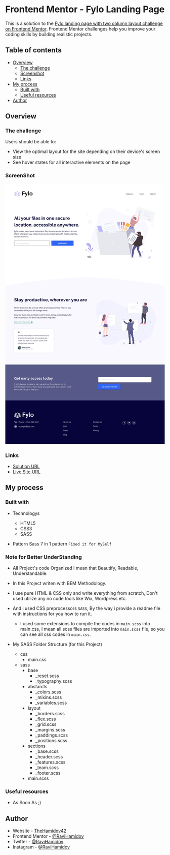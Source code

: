# Frontend Mentor - Fylo Landing Page

This is a solution to the [Fylo landing page with two column layout challenge on Frontend Mentor](https://www.frontendmentor.io/challenges/fylo-landing-page-with-two-column-layout-5ca5ef041e82137ec91a50f5). Frontend Mentor challenges help you improve your coding skills by building realistic projects. 

## Table of contents

- [Overview](#overview)
  - [The challenge](#the-challenge)
  - [Screenshot](#screenshot)
  - [Links](#links)
- [My process](#my-process)
  - [Built with](#built-with)
  - [Useful resources](#useful-resources)
- [Author](#author)

## Overview

### The challenge

Users should be able to:

- View the optimal layout for the site depending on their device's screen size
- See hover states for all interactive elements on the page

### ScreenShot

![](./design/desktop-design.png)

### Links

- [Solution URL](https://github.com/RaviHamidov/FyloLandingPage)
- [Live Site URL](https://ravihamidov.github.io/FyloLandingPage/)

## My process

### Built with

- Technologys
  - HTML5
  - CSS3
  - SASS

- Pattern Sass 7 in 1 pattern `Fixed it for MySelf`


### Note for Better UnderStanding

- All Project's code Organized I mean that Beautify, Readable, Understandable. 

- In this Project writen with BEM Methodology.

- I use pure HTML & CSS only and write everything from scratch, 
  Don't used utilize any no code tools like Wix, Wordpress etc.

- And i used CSS preprocessors `SASS`, By the way i provide a readme file with instructions for you how to run it.
  - I used some extensions to compile the codes in `main.scss` into main.css, I mean all scss files are imported into `main.scss` file, so you can see all css codes in `main.css`.


- My SASS Folder Structure (for this Project)
  - css
    - main.css
  - sass 
    - base
      - _reset.scss
      - _typography.scss
    - abstarcts
      - _colors.scss
      - _mixins.scss
      - _variables.scss
    - layout
      - _borders.scss
      - _flex.scss
      - _grid.scss
      - _margins.scss
      - _paddings.scss
      - _positions.scss
    - sections
      - _base.scss
      - _header.scss
      - _features.scss
      - _team.scss
      - _footer.scss
    - main.scss

### Useful resources

- As Soon As ;)

## Author

- Website - [TheHamidov42]( thehamidov42.herokuapp.com)
- Frontend Mentor - [@RaviHamidov](https://www.frontendmentor.io/profile/@RaviHamidov)
- Twitter - [@RaviHamidov](https://www.twitter.com/@RaviHamidov)
- Instagram - [@RaviHamidov](https://www.instagram.com/ravihamidov/)
